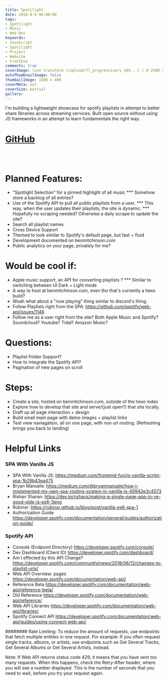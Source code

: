 ```yaml
---
title: Spotilight
date: 2010-0-0 00:00:00
tags:
- Spotilight
- Music
- Web Dev
keywords: 
- JavaScript
- Spotilight
- Project
- Website
- FrontEnd
comments: true
coverImage: (use transform (/upload/fl_progressive/v_149...) ) @ 2500 x 1512
autoThumbnailImage: false
thumbailImage: 1500 x 400
coverMeta: out
coverSize: partial
gallery:
---
```


I'm building a lightweight showcase for spotify playlists in attempt to
better share libraries across streaming services. Built open source without 
using JS frameworks in an attempt to learn fundamentals the right way.

# [GitHub](https://github.com/bmitchinson/Spotilight)

</br></br>
<!-- More -->

# Planned Features:
* "Spotlight Selection" for a pinned highlight of all music
*** Somehow store a backlog of all entries?
* Use of the Spotify API to pull all public playlists from a user.
*** This way, when the user updates their playlists, the site is dynamic.
*** Hopefully no scraping needed? Otherwise a daily scrape to update the site?
* Search all playlist names
* Cross Device Support
* Themed to look similar to Spotify's default page, but fast + fluid
* Development documented on benmitchinson.com
* Public analytics on your page, privately for me?

# Would be cool if:
* Apple music support, an API for converting playlists ?
*** Similar to switching between UI Dark + Light mode
* A way to host at benmitchinson.com, even tho that's currently a hexo build?
* Woah what about a "now playing" thing similar to discord's thing.
* Follow Playlists right from the SPA:
https://github.com/spotify/web-api/issues/1146
* Follow me as a user right from the site? Both Apple Music and Spotify? Soundcloud? Youtube? Tidal? Amazon Music?

# Questions:
* Playlist Folder Support?
* How to integrate the Spotify API? 
* Pagination of new pages on scroll 

# Steps:
* Create a site, hosted on benmitchinson.com, outside of the hexo index
* Explore how to develop that site and serve/(just open?) that site locally.
* Draft up all page interaction + design
* Build small main page with demo images + playlist links
* Test view naviagation, all on one page, with non url routing. (Refreshing brings you back to landing)

# Helpful Links

### SPA With Vanilla JS
* SPA With Vanilla JS: https://medium.com/frontend-fun/js-vanilla-script-spa-1b29b43ea475
* Bryan Manuele: https://medium.com/@bryanmanuele/how-i-implemented-my-own-spa-routing-system-in-vanilla-js-49942e3c4573
* Rishav Sharan: https://dev.to/rishavs/making-a-single-page-app-in-ye-good-olde-js-es6-3eng
* Robinsr: https://robinsr.github.io/blog/post/vanilla-es6-spa-1
* Authorization Guide
https://developer.spotify.com/documentation/general/guides/authorization-guide/

### Spotify API
* Console (Endpoint Directory)
https://developer.spotify.com/console/
* Dev Dashboard (Client ID)
https://developer.spotify.com/dashboard/
* Am I effected by this API Change?
https://developer.spotify.com/community/news/2018/06/12/changes-to-playlist-uris/
* Web API Overview: pages 
https://developer.spotify.com/documentation/web-api/
* Reference Beta
https://developer.spotify.com/documentation/web-api/reference-beta/
* Old Reference
https://developer.spotify.com/documentation/web-api/reference/
* Web API Libraries
https://developer.spotify.com/documentation/web-api/libraries/
* Spotify Connect API https://developer.spotify.com/documentation/web-api/guides/using-connect-web-api/

######## Rate Limiting:
To reduce the amount of requests, use endpoints that fetch multiple entities in one request. For example: If you often request single tracks, albums, or artists, use endpoints such as Get Several Tracks, Get Several Albums or Get Several Artists, instead.

Note: If Web API returns status code 429, it means that you have sent too many requests. When this happens, check the Retry-After header, where you will see a number displayed. This is the number of seconds that you need to wait, before you try your request again.